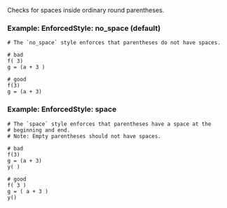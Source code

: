 Checks for spaces inside ordinary round parentheses.

### Example: EnforcedStyle: no_space (default)
    # The `no_space` style enforces that parentheses do not have spaces.

    # bad
    f( 3)
    g = (a + 3 )

    # good
    f(3)
    g = (a + 3)

### Example: EnforcedStyle: space
    # The `space` style enforces that parentheses have a space at the
    # beginning and end.
    # Note: Empty parentheses should not have spaces.

    # bad
    f(3)
    g = (a + 3)
    y( )

    # good
    f( 3 )
    g = ( a + 3 )
    y()
